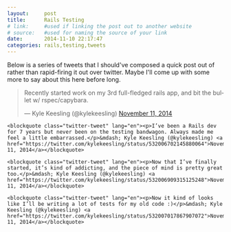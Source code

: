```yaml
---
layout:     post
title:      Rails Testing
# link:     #used if linking the post out to another website
# source:   #used for naming the source of your link
date:       2014-11-10 22:17:47
categories: rails,testing,tweets
---
```


Below is a series of tweets that I should've composed a quick post out of rather than rapid-firing it out over twitter. Maybe I'll come up with some more to say about this here before long.

<div class="row">
  <div class="col-sm-3"></div>

  <div class="col-sm-6">
    <blockquote class="twitter-tweet" lang="en"><p>Recently started work on my 3rd full-fledged rails app, and bit the bullet w/ rspec/capybara.</p>&mdash; Kyle Keesling (@kylekeesling) <a href="https://twitter.com/kylekeesling/status/532006226310488064">November 11, 2014</a></blockquote>

    <blockquote class="twitter-tweet" lang="en"><p>I’ve been a Rails dev for 7 years but never been on the testing bandwagon. Always made me feel a little embarrassed.</p>&mdash; Kyle Keesling (@kylekeesling) <a href="https://twitter.com/kylekeesling/status/532006702145880064">November 11, 2014</a></blockquote>

    <blockquote class="twitter-tweet" lang="en"><p>Now that I’ve finally started, it’s kind of addicting, and the piece of mind is pretty great too.</p>&mdash; Kyle Keesling (@kylekeesling) <a href="https://twitter.com/kylekeesling/status/532006909315125248">November 11, 2014</a></blockquote>

    <blockquote class="twitter-tweet" lang="en"><p>Now it kind of looks like I’ll be writing a lot of tests for my old code :)</p>&mdash; Kyle Keesling (@kylekeesling) <a href="https://twitter.com/kylekeesling/status/532007017867907072">November 11, 2014</a></blockquote>
  </div>

  <div class="col-sm-3"></div>
</div>